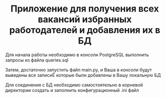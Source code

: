 <h1 align="center"> Приложение для получения всех вакансий избранных работодателей и добавления их в БД</h1>
<p>Для начала работы необходимо в консоли PostgreSQL выполнить запросы из файла queries.sql</p>
<p>Затем, достаточно запустить файл main.py, и Ваша в консоли будут выведены все записиЁ которые были добавлены в Вашу локальную БД </p>
<p>Для соединения с БД необходимо самостоятельно в корневой директории создать и заполнить конфигурационный .ini файл</p>
